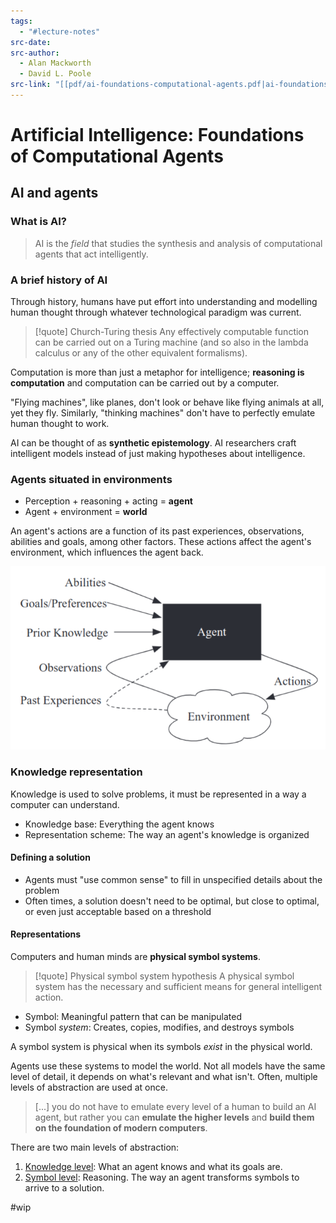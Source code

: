 ```yaml
---
tags:
  - "#lecture-notes"
src-date: 
src-author:
  - Alan Mackworth
  - David L. Poole
src-link: "[[pdf/ai-foundations-computational-agents.pdf|ai-foundations-computational-agents]]"
---
```

# Artificial Intelligence: Foundations of Computational Agents

## AI and agents

### What is AI?

> AI is the *field* that studies the synthesis and analysis of computational agents that act intelligently.

### A brief history of AI

Through history, humans have put effort into understanding and modelling human thought through whatever technological paradigm was current.

> [!quote] Church-Turing thesis 
> Any effectively computable function can be carried out on a Turing machine (and so also in the lambda calculus or any of the other equivalent formalisms).

Computation is more than just a metaphor for intelligence; **reasoning is computation** and computation can be carried out by a computer.

"Flying machines", like planes, don't look or behave like flying animals at all, yet they fly. Similarly, "thinking machines" don't have to perfectly emulate human thought to work.

AI can be thought of as **synthetic epistemology**. AI researchers craft intelligent models instead of just making hypotheses about intelligence.

### Agents situated in environments

- Perception + reasoning + acting = **agent**
- Agent + environment = **world**

An agent's actions are a function of its past experiences, observations, abilities and goals, among other factors. These actions affect the agent's environment, which influences the agent back.

![An agent interacting with its environment](../../utilities/attachments/Pasted%20image%2020250215115049.png)

### Knowledge representation

Knowledge is used to solve problems, it must be represented in a way a computer can understand.

- Knowledge base: Everything the agent knows
- Representation scheme: The way an agent's knowledge is organized

#### Defining a solution

- Agents must "use common sense" to fill in unspecified details about the problem
- Often times, a solution doesn't need to be optimal, but close to optimal, or even just acceptable based on a threshold

#### Representations

Computers and human minds are **physical symbol systems**.

> [!quote] Physical symbol system hypothesis
> A physical symbol system has the necessary and sufficient means for general intelligent action.

- Symbol: Meaningful pattern that can be manipulated
- Symbol *system*: Creates, copies, modifies, and destroys symbols

A symbol system is physical when its symbols *exist* in the physical world.

Agents use these systems to model the world. Not all models have the same level of detail, it depends on what's relevant and what isn't. Often, multiple levels of abstraction are used at once.

> [...] you do not have to emulate every level of a human to build an AI agent, but rather you can **emulate the higher levels** and **build them on the foundation of modern computers**.

There are two main levels of abstraction:

1. [Knowledge level](https://www.wikiwand.com/en/articles/Knowledge_level): What an agent knows and what its goals are.
2. [Symbol level](https://www.wikiwand.com/en/articles/Symbol_level): Reasoning. The way an agent transforms symbols to arrive to a solution. 

#wip
